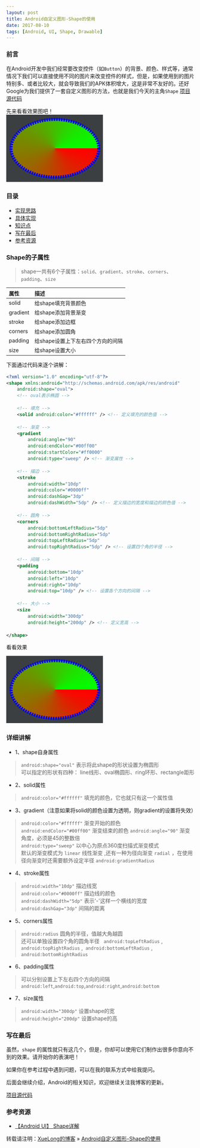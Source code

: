 ```yaml
---
layout: post
title: Android自定义图形-Shape的使用
date: 2017-08-10
tags: [Android, UI, Shape, Drawable]
---
```


### 前言

在Android开发中我们经常要改变控件（如`Button`）的背景、颜色、样式等，通常情况下我们可以直接使用不同的图片来改变控件的样式，但是，如果使用到的图片特别多、或者比较大，就会导致我们的APK体积增大，这是非常不友好的。还好Google为我们提供了一套自定义图形的方法，也就是我们今天的主角`Shape`  <a href="https://github.com/skylarklxlong/SkylarkDemo" target="_blank">项目源代码</a>   

先来看看效果图吧！  
![](/assets/images/posts/android/drawable_shape.png)

### 目录

* [实现思路](#thinking)
* [具体实现](#implementation)
* [知识点](#knowledge_point)
* [写在最后](#the-end)
* [参考资源](#reference-data)

### <a name="thinking"></a>Shape的子属性

> shape一共有6个子属性：`solid`、`gradient`、`stroke`、`corners`、`padding`、`size`
   
| 属性 | 描述 |
| :--- | :--- |
| solid | 给shape填充背景颜色 |
| gradient | 给shape添加背景渐变 |
| stroke | 给shape添加边框 |
| corners | 给shape添加圆角 |
| padding | 给shape设置上下左右四个方向的间隔 |
| size | 给shape设置大小 |   
   
下面通过代码来逐个讲解：

```xml
<?xml version="1.0" encoding="utf-8"?>
<shape xmlns:android="http://schemas.android.com/apk/res/android"
    android:shape="oval">
	<!-- oval表示椭圆 -->

    <!-- 填充 -->
    <solid android:color="#ffffff" /> <!-- 定义填充的颜色值 -->

    <!-- 渐变 -->
    <gradient
        android:angle="90"
        android:endColor="#00ff00"
        android:startColor="#ff0000"
        android:type="sweep" /> <!-- 渐变属性 -->

    <!-- 描边 -->
    <stroke
        android:width="10dp"
        android:color="#0000ff"
        android:dashGap="3dp"
        android:dashWidth="5dp" /> <!-- 定义描边的宽度和描边的颜色值 -->

    <!-- 圆角 -->
    <corners
        android:bottomLeftRadius="5dp"
        android:bottomRightRadius="5dp"
        android:topLeftRadius="5dp"
        android:topRightRadius="5dp" /> <!-- 设置四个角的半径 -->

    <!-- 间隔 -->
    <padding
        android:bottom="10dp"
        android:left="10dp"
        android:right="10dp"
        android:top="10dp" /> <!-- 设置各个方向的间隔 -->

    <!-- 大小 -->
    <size
        android:width="300dp"
        android:height="200dp" /> <!-- 定义宽高 -->

</shape>
```
   
看看效果   

![](/assets/images/posts/android/drawable_shape.png)

### <a name="implementation"></a>详细讲解

- 1、shape自身属性
> `android:shape="oval"` 表示将此shape的形状设置为椭圆形   
> 可以指定的形状有四种： line线形、oval椭圆形、ring环形、rectangle距形

- 2、solid属性
> `android:color="#ffffff"` 填充的颜色，它也就只有这一个属性值

- 3、gradient（注意如果将solid的颜色设置为透明，则gradient的设置将失效）   
> `android:color="#ffffff"` 渐变开始的颜色   
> `android:endColor="#00ff00"` 渐变结束的颜色
> `android:angle="90"` 渐变角度，必须是45的整数倍   
> `android:type="sweep"` 以中心为原点360度扫描式渐变模式   
> 默认的渐变模式为 `linear` 线性渐变 ,还有一种为径向渐变 `radial` ，在使用径向渐变时还需要额外设定半径 `android:gradientRadius`    

- 4、stroke属性
> `android:width="10dp"` 描边线宽   
> `android:color="#0000ff"` 描边线的颜色   
> `android:dashWidth="5dp"` 表示'-'这样一个横线的宽度   
> `android:dashGap="3dp"` 间隔的距离

- 5、corners属性
> `android:radius` 圆角的半径，值越大角越圆   
> 还可以单独设置四个角的圆角半径 ` android:topLeftRadius` ,` android:topRightRadius` ,` android:bottomLeftRadius` ,` android:bottomRightRadius`

- 6、padding属性   
> 可以分别设置上下左右四个方向的间隔 ` android:left `,` android:top `,` android:right `,` android:bottom `

- 7、size属性    
> `android:width="300dp"` 设置shape的宽    
> `android:height="200dp"` 设置shape的高


### <a name="the-end"></a>写在最后

虽然，`shape` 的属性就只有这几个，但是，你却可以使用它们制作出很多你意向不到的效果。请开始你的表演吧！

如果你在参考过程中遇到问题，可以在我的联系方式中给我提问。

后面会继续介绍，Android的相关知识，欢迎继续关注我博客的更新。

<a href="https://github.com/skylarklxlong/SkylarkDemo" target="_blank">项目源代码</a>   

### <a name="reference-data"></a>参考资源
* <a href="http://blog.csdn.net/feng88724/article/details/6398193" target="_blank">【Android UI】 Shape详解</a>    


转载请注明：[XueLong的博客](http://himakeit.online) » [Android自定义图形-Shape的使用](http://himakeit.online/2017/08/android-drawable-shape/)  